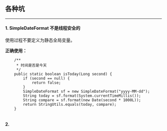## 各种坑

---

#### 1. SimpleDateFormat 不是线程安全的

使用过程不要定义为静态全局变量。

**正确使用：**

```
    /**
     * 时间是否是今天
     */
    public static boolean isToday(Long second) {
        if (second == null) {
            return false;
        }
        SimpleDateFormat sf = new SimpleDateFormat("yyyy-MM-dd");
        String today = sf.format(System.currentTimeMillis());
        String compare = sf.format(new Date(second * 1000L));
        return StringUtils.equals(today, compare);
    }
    
```


#### 2. 